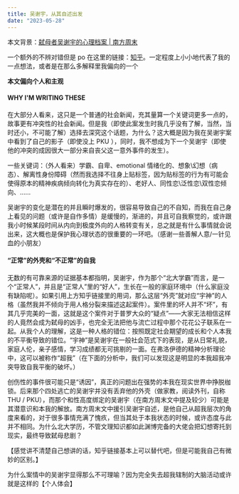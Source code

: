 ```yaml
---
title: 吴谢宇，从其自述出发
date: "2023-05-28"
---
```


本文背景：[弑母者吴谢宇的心理档案 | 南方周末](http://www.infzm.com/contents/249640)

一个额外的不辨对错但是 po 在这里的链接：[知乎](https://www.zhihu.com/question/322039124/answer/668294767)。一定程度上小小地代表了我的一点想法，或者是在那么多解释里我偏向的一个

**本文偏向个人和主观**

#### WHY I'M WRITING THESE

在大部分人看来，这只是一个普通的社会新闻，充其量算一个关键词更多一点的，故事更有冲突性的社会新闻。但是我（即使此案发生时我几乎没有了解，当然，当时还小，不可能了解）选择去深究这个话题，为什么？这大概是因为我在吴谢宇案中看到了自己的影子（即使没上 PKU ），同时，我不想成为下一个吴谢宇（即使他的冲突的成因很大一部分来自丧父这一意外事件的发生）。

一些关键词：（外人看来）学霸、自卑、emotional 情绪化的、想象\幻想（病态）、解离性身份障碍（然而我选择不往身上贴标签，因为贴标签的行为有可能会使得原本的精神疾病倾向转化为真实存在的）、老好人、同性恋\泛性恋\双性恋倾向、……

吴谢宇的变化是潜在的并且瞬时爆发的，很容易导致自己的不自知，而我在自己身上看见的问题（或许是自作多情）是缓慢的，渐进的，并且可自我察觉的，或许跟我小时候某段时间从内向到极度外向的人格转变有关，总之就是有什么事情就会说出来，这大概也是保护我心理状态的很重要的一环吧。（感谢一些善解人意/一针见血的小朋友）

#### “正常”的外壳和“不正常”的自我

无数的有可靠来源的证据基本都指明，吴谢宇，作为那个“北大学霸”而言，是一个“正常人”，并且是“正常人”里的“好人”，生长在一般的家庭环境中（什么家庭没有缺陷呢）。如果引用上方知乎链接里的用词，那么这层“外壳”就对应“宇神”的人格（虽然我并不倾向于用人格分裂来描述这起案件）。案件里的坏人并不“坏”，有其几乎完美的一面，这就是这个案件对于普罗大众的“疑点”——大家无法相信这样的人竟然会成为弑母的凶手，也完全无法把他与流亡过程中那个花花公子联系在一起。从我个人的理解，这是一种人格的错位：按照既定社会期望的成长和个人本我的不平衡导致的错位。“宇神”是吴谢宇在一般社会范式下的表现，是从日常礼貌，家庭人伦，亲子感情，学习成绩都无可挑剔的一面。在弗洛伊德的精神分析理论中，这可以被称作“超我”（在下面的分析中，我们可以发现这是明显的本我超我冲突导致自我平衡的破坏。）

创伤性的事件很可能只是“诱因”，真正的问题出在强势的本我在现实世界中挣脱枷锁。后来那个四处逃亡的吴谢宇并没有丢弃他的外壳（做家教，阅读外刊，自称 THU / PKU），而那个和性高度绑定的吴谢宇（在南方周末文中提及较少）可能是其潜意识和本我的解放。南方周末文中援引吴谢宇自述，是他自己从超我层次的角度来看的，对于很多事情充满了愧疚，但当其处于本我状态的时候，或许态度与此并不相同。为什么北大学历，不管文理知识都如此渊博完备的大佬会把幻想寄托到现实，最终导致弑母悲剧？

【感觉讲不清楚自己想讲的话，知乎链接基本上可以替代吧，但是可能我自己有微妙的区别。】

为什么案情中的吴谢宇显得那么不可理喻？因为完全失去超我辖制的大脑活动或许就是这样的【个人体会】

#### 